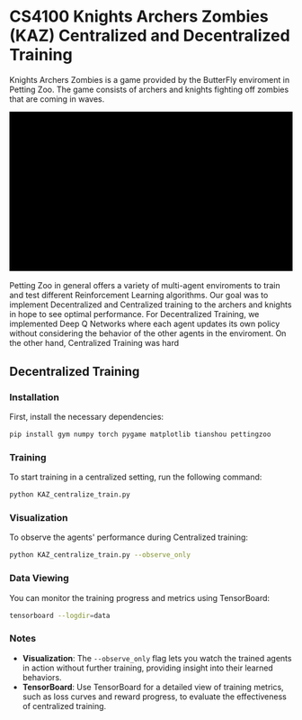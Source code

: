 # CS4100 Knights Archers Zombies (KAZ) Centralized and Decentralized Training
Knights Archers Zombies is a game provided by the ButterFly enviroment in Petting Zoo. The game consists of archers and knights fighting off zombies that are coming in waves. 

![](https://github.com/parnikajain/CS4100KAZ/blob/main/butterfly_knights_archers_zombies.gif)

Petting Zoo in general offers a variety of multi-agent enviroments to train and test different Reinforcement Learning algorithms. Our goal was to implement Decentralized and Centralized training to the archers and knights in hope to see optimal performance. For Decentralized Training, we implemented Deep Q Networks where each agent updates its own policy without considering the behavior of the other agents in the enviroment. On the other hand, Centralized Training was hard
## Decentralized Training
### Installation
First, install the necessary dependencies:
```bash
pip install gym numpy torch pygame matplotlib tianshou pettingzoo
```

### Training
To start training in a centralized setting, run the following command:

```bash
python KAZ_centralize_train.py
```

### Visualization
To observe the agents' performance during Centralized training:

```bash
python KAZ_centralize_train.py --observe_only
```

### Data Viewing
You can monitor the training progress and metrics using TensorBoard:

```bash
tensorboard --logdir=data
```

### Notes
- **Visualization**: The `--observe_only` flag lets you watch the trained agents in action without further training, providing insight into their learned behaviors.
- **TensorBoard**: Use TensorBoard for a detailed view of training metrics, such as loss curves and reward progress, to evaluate the effectiveness of centralized training.
